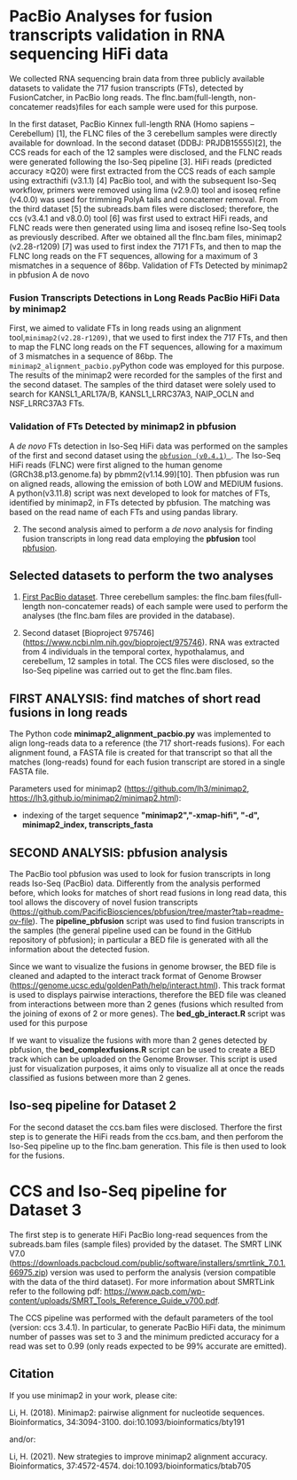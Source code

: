 # PacBio Analyses for fusion transcripts validation in RNA sequencing HiFi data

We collected RNA sequencing brain data from three publicly available datasets to validate the 717 fusion transcripts (FTs), detected by FusionCatcher, in PacBio long reads. The flnc.bam(full-length, non-concatemer reads)files for each sample were used for this purpose. 

In the first dataset, PacBio Kinnex full-length RNA (Homo sapiens – Cerebellum) [1], the FLNC files of the 3 cerebellum samples were directly available for download. In the second dataset (DDBJ: PRJDB15555)[2], the CCS reads for each of the 12 samples were disclosed, and the FLNC reads were generated following the Iso-Seq pipeline [3]. HiFi reads (predicted accuracy ≥Q20) were first extracted from the CCS reads of each sample using extracthifi (v3.1.1) [4] PacBio tool, and with the subsequent Iso-Seq workflow, primers were removed using lima (v2.9.0) tool and isoseq refine (v4.0.0) was used for trimming PolyA tails and concatemer removal. From the third dataset [5] the subreads.bam files were disclosed; therefore, the ccs (v3.4.1 and v8.0.0) tool [6] was first used to extract HiFi reads, and FLNC reads were then generated using lima and isoseq refine Iso-Seq tools as previously described.                                                                          After we obtained all the flnc.bam files, minimap2 (v2.28-r1209) [7] was used to first index the 7171 FTs, and then to map the FLNC long reads on the FT sequences, allowing for a maximum of 3 mismatches in a sequence of 86bp. 
Validation of FTs Detected by minimap2 in pbfusion 
A de novo 

### Fusion Transcripts Detections in Long Reads PacBio HiFi Data by minimap2
First, we aimed to validate FTs in long reads using an alignment tool,```minimap2(v2.28-r1209)```, that we used to first index the 717 FTs, and then to map the FLNC long reads on the FT sequences, allowing for a maximum of 3 mismatches in a sequence of 86bp. The ```minimap2_alignment_pacbio.py```Python code was employed for this purpose. The results of the minimap2 were recorded for the samples of the first and the second dataset. The samples of the third dataset were solely used to search for KANSL1_ARL17A/B, KANSL1_LRRC37A3, NAIP_OCLN and NSF_LRRC37A3 FTs.

### Validation of FTs Detected by minimap2 in pbfusion 
A _de novo_ FTs detection in Iso-Seq HiFi data was performed on the samples of the first and second dataset using the  [```pbfusion (v0.4.1) ```](https://github.com/PacificBiosciences/pbfusion/tree/master?tab=readme-ov-file). The Iso-Seq HiFi reads (FLNC) were first aligned to the human genome (GRCh38.p13.genome.fa) by pbmm2(v1.14.99)[10]. Then pbfusion was run on aligned reads, allowing the emission of both LOW and MEDIUM fusions. A python(v3.11.8) script was next developed to look for matches of FTs, identified by minimap2, in FTs detected by pbfusion. The matching was based on the read name of each FTs and using pandas library.

2. The second analysis aimed to perform a _de novo_ analysis for finding fusion transcripts in long read data employing the __pbfusion__ tool [pbfusion](https://github.com/PacificBiosciences/pbfusion/tree/master?tab=readme-ov-file).

## Selected datasets to perform the two analyses

1. [First PacBio dataset](https://downloads.pacbcloud.com/public/dataset/Kinnex-full-length-RNA/). Three cerebellum samples: the flnc.bam files(full-length non-concatemer reads) of each sample were used to perform the analyses (the flnc.bam files are provided in the database).

2. Second dataset [Bioproject 975746] (https://www.ncbi.nlm.nih.gov/bioproject/975746). RNA was extracted from 4 individuals in the temporal cortex, hypothalamus, and cerebellum, 12 samples in total. The CCS files were disclosed, so the Iso-Seq pipeline was carried out to get the flnc.bam files.

## FIRST ANALYSIS: find matches of short read fusions in long reads

The Python code __minimap2_alignment_pacbio.py__ was implemented to align long-reads data to a reference (the 717 short-reads fusions). For each alignment found, a FASTA file is created for that transcript so that all the matches (long-reads) found for each fusion transcript are stored in a single FASTA file.

Parameters used for minimap2 (https://github.com/lh3/minimap2, https://lh3.github.io/minimap2/minimap2.html): 
* indexing of the target sequence
  __"minimap2","-xmap-hifi", "-d", minimap2_index, transcripts_fasta__

## SECOND ANALYSIS: pbfusion analysis

The PacBio tool pbfusion was used to look for fusion transcripts in long reads Iso-Seq (PacBio) data. Differently from the analysis performed before, which looks for matches of short read fusions in long read data, this tool allows the discovery of novel fusion transcripts (https://github.com/PacificBiosciences/pbfusion/tree/master?tab=readme-ov-file). 
The __pipeline_pbfusion__ script was used to find fusion transcripts in the samples (the general pipeline used can be found in the GitHub repository of pbfusion); in particular a BED file is generated with all the information about the detected fusion. 

Since we want to visualize the fusions in genome browser, the BED file is cleaned and adapted to the interact track format of Genome Browser (https://genome.ucsc.edu/goldenPath/help/interact.html). This track format is used to displays pairwise interactions, therefore the BED file was cleaned from interactions between more than 2 genes (fusions which resulted from the joining of exons of 2 or more genes). The __bed_gb_interact.R__ script was used for this purpose

If we want to visualize the fusions with more than 2 genes detected by pbfusion, the __bed_complexfusions.R__ script can be used to create a BED track which can be uploaded on the Genome Browser. This script is used just for visualization purposes, it aims only to visualize all at once the reads classified as fusions between more than 2 genes.

## Iso-seq pipeline for Dataset 2

For the second dataset the ccs.bam files were disclosed. Therfore the first step is to generate the HiFi reads from the ccs.bam, and then perforom the Iso-Seq pipeline up to the flnc.bam generation. This file is then used to look for the fusions.

# CCS and Iso-Seq pipeline for Dataset 3

The first step is to generate HiFi PacBio long-read sequences from the subreads.bam files (sample files) provided by the dataset. The SMRT LINK V7.0 (https://downloads.pacbcloud.com/public/software/installers/smrtlink_7.0.1.66975.zip) version was used to perform the analysis (version compatible with the data of the third dataset). For more information about SMRTLink refer to the following pdf: https://www.pacb.com/wp-content/uploads/SMRT_Tools_Reference_Guide_v700.pdf.  

The CCS pipeline was performed with the default parameters of the tool (version: ccs 3.4.1). In particular, to generate PacBio HiFi data, the minimum number of passes was set to 3 and the minimum predicted accuracy for a read was set to 0.99 (only reads expected to be 99% accurate are emitted). 

## Citation

If you use minimap2 in your work, please cite:

Li, H. (2018). Minimap2: pairwise alignment for nucleotide sequences. Bioinformatics, 34:3094-3100. doi:10.1093/bioinformatics/bty191

and/or:

Li, H. (2021). New strategies to improve minimap2 alignment accuracy. Bioinformatics, 37:4572-4574. doi:10.1093/bioinformatics/btab705

